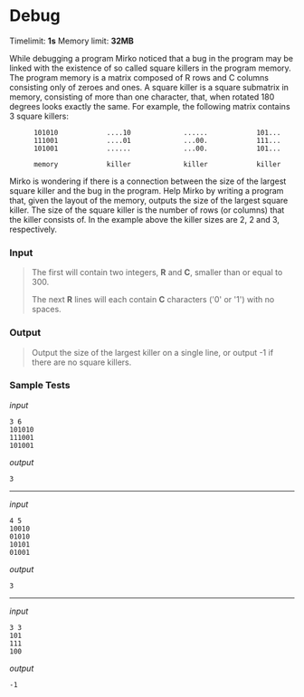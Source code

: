 # Debug

Timelimit: **1s** Memory limit: **32MB**

While debugging a program Mirko noticed that a bug in the program may be linked with the 
existence of so called square killers in the program memory. The program memory is a matrix 
composed of R rows and C columns consisting only of zeroes and ones. A square killer is a square 
submatrix in memory, consisting of more than one character, that, when rotated 180 degrees looks 
exactly the same. For example, the following matrix contains 3 square killers:

```
      101010            ....10             ......            101...
      111001            ....01             ...00.            111...
      101001            ......             ...00.            101...

      memory            killer             killer            killer
```

Mirko is wondering if there is a connection between the size of the largest square killer and the bug 
in the program. Help Mirko by writing a program that, given the layout of the memory, outputs the 
size of the largest square killer. The size of the square killer is the number of rows (or columns) that 
the killer consists of. In the example above the killer sizes are 2, 2 and 3, respectively.

### Input
> The first will contain two integers, **R** and **C**, smaller than or equal to 300.
>
> The next **R** lines will each contain **C** characters ('0' or '1') with no spaces. 

### Output
> Output the size of the largest killer on a single line, or output -1 if there are no square killers. 

### Sample Tests
_input_

```
3 6
101010
111001
101001 
```

_output_
```
3
```

---


_input_

```
4 5
10010
01010
10101
01001
```

_output_
```
3
```

---

_input_

```
3 3
101
111
100 
```

_output_
```
-1
```